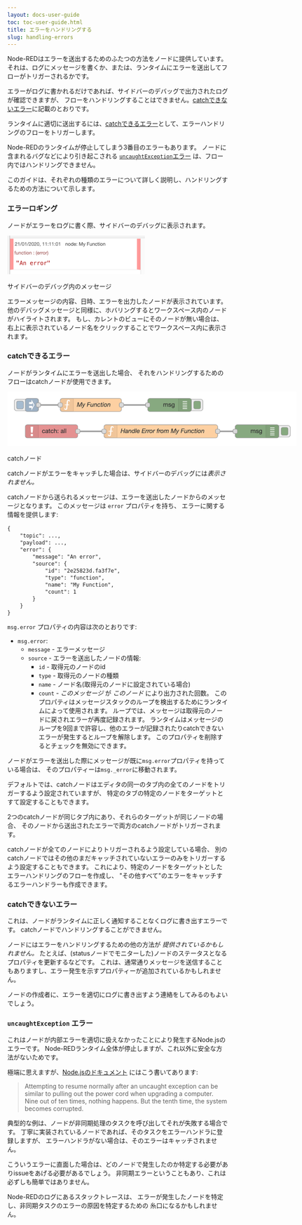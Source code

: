 ```yaml
---
layout: docs-user-guide
toc: toc-user-guide.html
title: エラーをハンドリングする
slug: handling-errors
---
```



Node-REDはエラーを送出するためのふたつの方法をノードに提供しています。
それは、ログにメッセージを書くか、または、ランタイムにエラーを送出してフローがトリガーされるかです。

エラーがログに書かれるだけであれば、サイドバーのデバッグで出力されたログが確認できますが、
フローをハンドリングすることはできません。[catchできないエラー](#catchできないエラー)に記載のとおりです。

ランタイムに適切に送出するには、[catchできるエラー](#catchできるエラー)として、エラーハンドリングのフローをトリガーします。

Node-REDのランタイムが停止してしまう3番目のエラーもあります。
ノードに含まれるバグなどにより引き起こされる [`uncaughtException`エラー](#uncaughtexception-エラー) は、フロー内ではハンドリングできません。

このガイドは、それぞれの種類のエラーについて詳しく説明し、ハンドリングするための方法について示します。


### エラーロギング

ノードがエラーをログに書く際、サイドバーのデバッグに表示されます。

<div  style="width: 314px"  class="figure">
  <img src="images/error_debug.png" alt="Error message in the Debug sidebar">
  <p class="caption">サイドバーのデバッグ内のメッセージ</p>
</div>

エラーメッセージの内容、日時、エラーを出力したノードが表示されています。
他のデバッグメッセージと同様に、ホバリングするとワークスペース内のノードがハイライトされます。
もし、カレントのビューにそのノードが無い場合は、
右上に表示されているノード名をクリックすることでワークスペース内に表示されます。


### catchできるエラー

ノードがランタイムにエラーを送出した場合、
それをハンドリングするためのフローはcatchノードが使用できます。

<div  style="width: 660px"  class="figure">
  <img src="images/error_catch.png" alt="Catch node">
  <p class="caption">catchノード</p>
</div>

catchノードがエラーをキャッチした場合は、サイドバーのデバッグには*表示されません。*

catchノードから送られるメッセージは、エラーを送出したノードからのメッセージとなります。
このメッセージは `error` プロパティを持ち、
エラーに関する情報を提供します:


```
{
    "topic": ...,
    "payload": ...,
    "error": {
        "message": "An error",
        "source": {
            "id": "2e25823d.fa3f7e",
            "type": "function",
            "name": "My Function",
            "count": 1
        }
    }
}
```

`msg.error` プロパティの内容は次のとおりです:

 - `msg.error`:
   - `message` - エラーメッセージ
   - `source` - エラーを送出したノードの情報:
     - `id` - 取得元のノードのid
     - `type` - 取得元のノードの種類
     - `name` - ノード名(取得元のノードに設定されている場合)
     - `count` - *このメッセージ* が *このノード* により出力された回数。
        このプロパティはメッセージスタックのループを検出するためにランタイムによって使用されます。
        ループでは、メッセージは取得元のノードに戻されエラーが再度記録されます。
        ランタイムはメッセージのループを9回まで許容し、他のエラーが記録されたりcatchできないエラーが発生するとループを解除します。
        このプロパティを削除するとチェックを無効にできます。

ノードがエラーを送出した際にメッセージが既に`msg.error`プロパティを持っている場合は、
そのプロパティーは`msg._error`に移動されます。

デフォルトでは、catchノードはエディタの同一のタブ内の全てのノードをトリガーするよう設定されていますが、
特定のタブの特定のノードをターゲットとすて設定することもできます。

2つのcatchノードが同じタブ内にあり、それらのターゲットが同じノードの場合、
そのノードから送出されたエラーで両方のcatchノードがトリガーされます。

catchノードが全てのノードによりトリガーされるよう設定している場合、
別のcatchノードではその他のまだキャッチされていないエラーのみをトリガーするよう設定することもできます。
これにより、特定のノードをターゲットとしたエラーハンドリングのフローを作成し、
"その他すべて"のエラーをキャッチするエラーハンドラーも作成できます。


### catchできないエラー

これは、ノードがランタイムに正しく通知することなくログに書き出すエラーです。
catchノードでハンドリングすることができません。

ノードにはエラーをハンドリングするための他の方法が *提供されているかもしれません。*
たとえば、(statusノードでモニターした)ノードのステータスとなるプロパティを更新するなどです。
これは、通常通りメッセージを送信することもありますし、エラー発生を示すプロパティーが追加されているかもしれません。

ノードの作成者に、エラーを適切にログに書き出すよう連絡をしてみるのもよいでしょう。


### `uncaughtException` エラー

これはノードが内部エラーを適切に扱えなかったことにより発生するNode.jsのエラーです。
Node-REDランタイム全体が停止しますが、これ以外に安全な方法がないためです。

極端に思えますが、[Node.jsのドキュメント](https://nodejs.org/api/process.html#process_warning_using_uncaughtexception_correctly) にはこう書いてあります:

> Attempting to resume normally after an uncaught exception can be similar to pulling out the power cord when upgrading a computer. Nine out of ten times, nothing happens. But the tenth time, the system becomes corrupted.

典型的な例は、ノードが非同期処理のタスクを呼び出してそれが失敗する場合です。
丁寧に実装されているノードであれば、そのタスクをエラーハンドラに登録しますが、
エラーハンドラがない場合は、そのエラーはキャッチされません。

こういうエラーに直面した場合は、どのノードで発生したのか特定する必要がありissueをあげる必要があるでしょう。
非同期エラーということもあり、これは必ずしも簡単ではありません。

Node-REDのログにあるスタックトレースは、
エラーが発生したノードを特定し、非同期タスクのエラーの原因を特定するための
糸口になるかもしれません。
